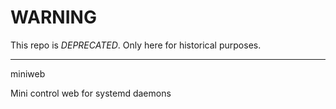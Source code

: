 # WARNING
This repo is *DEPRECATED*. Only here for historical purposes.
- - -

miniweb

Mini control web for systemd daemons
